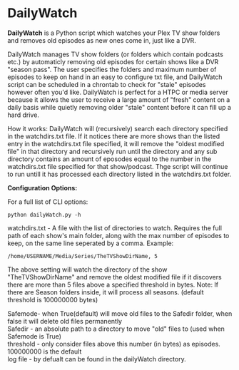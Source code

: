 # DailyWatch
**DailyWatch** is a Python script which watches your Plex TV show folders and removes old episodes as new ones come in, just like a DVR.

DailyWatch manages TV show folders (or folders which contain podcasts etc.) by automaticly removing
old episodes for certain shows like a DVR "season pass". The user specifies the folders and maximum number of episodes to keep on hand
in an easy to configure txt file, and DailyWatch script can be scheduled in a chrontab to check for "stale" episodes however often you'd like. DailyWatch is perfect for a HTPC or media server because it allows the user to receive a large amount of "fresh" content on a daily basis while quietly removing older "stale" content before it can fill up a hard drive.

How it works: DailyWatch will (recursively) search each directory specified in the watchdirs.txt file. If it notices there are more shows
than the listed entry in the watchdirs.txt file specified, it will remove the "oldest modified file" in that directory and recursively
run until the directory and any sub directory contains an amount of eposodes equal to the number in the watchdirs.txt file specified for that show/podcast. Thge script will continue to run untill it has processed each directory listed in the watchdirs.txt folder.

**Configuration Options:**

For a full list of CLI options:

    python dailyWatch.py -h

watchdirs.txt - A file with the list of directories to watch. Requires the full path of each show's main folder, along with the max number of episodes to keep, on the same line seperated by a comma. Example:

    /home/USERNAME/Media/Series/TheTVShowDirName, 5

The above setting will watch the directory of the show "TheTVShowDirName" and remove the oldest modified file if it discovers there are more than 5 files above a specified threshold in bytes. Note: If there are Season folders inside, it will process all seasons. (default threshold is 100000000 bytes)

Safemode- when True(default) will move old files to the Safedir folder, when false it will delete old files permanently  
Safedir - an absolute path to a directory to move "old" files to (used when Safemode is True)  
threshold - only consider files above this number (in bytes) as episodes. 100000000 is the default  
log file - by defualt can be found in the dailyWatch directory.

